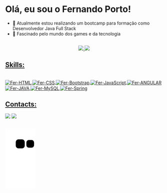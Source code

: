 <h1>Olá, eu sou o Fernando Porto! </h1>


- 🌱 Atualmente estou realizando um bootcamp para formação como Desenvolvedor Java Full Stack
- 👾 Fascinado pelo mundo dos games e da tecnologia



##
<div align="center">
  <a href="https://github.com/fernandoportodev">
  <img height="180em" src="https://github-readme-stats.vercel.app/api?username=fernandoportodev&show_icons=true&theme=highcontrast&include_all_commits=true&count_private=true"/>
  <img height="230em" src="https://github-readme-stats.vercel.app/api/top-langs/?username=fernandoportodev&layout=demo&langs_count=7&theme=highcontrast"/>
</div>
  <h2> Skills: </h2>
 <div style="display: inline_block"><br>
   <img align="center" alt="Fer-HTML" src="https://img.shields.io/badge/HTML5-E34F26?style=for-the-badge&logo=html5&logoColor=white">
   <img align="center" alt="Fer-CSS"  src="https://img.shields.io/badge/CSS3-1572B6?style=for-the-badge&logo=css3&logoColor=white">
   <img align="center" alt="Fer-Bootstrap" src="https://img.shields.io/badge/Bootstrap-563D7C?style=for-the-badge&logo=bootstrap&logoColor=white">
   <img align="center" alt="Fer-JavaScript" src="https://img.shields.io/badge/JavaScript-F7DF1E?style=for-the-badge&logo=javascript&logoColor=black">
   <img align="center" alt="Fer-ANGULAR" src="https://img.shields.io/badge/Angular-DD0031?style=for-the-badge&logo=angular&logoColor=white">
   <img align="center" alt="Fer-JAVA" src="https://img.shields.io/badge/Java-ED8B00?style=for-the-badge&logo=java&logoColor=white">
   <img align="center" alt="Fer-MySQL" src="https://img.shields.io/badge/MySQL-00000F?style=for-the-badge&logo=mysql&logoColor=white">
   <img align="center" alt="Fer-Spring" src="https://img.shields.io/badge/Spring-6DB33F?style=for-the-badge&logo=spring&logoColor=white">
 </div>
  
 ##
  <h2> Contacts: </h2>
  <div>
    <a href="https://www.linkedin.com/in/fernando-porto-jr/" target="_blank"><img src="https://img.shields.io/badge/LinkedIn-0077B5?style=for-the-badge&logo=linkedin&logoColor=white" target="_blank"></a>
    <a href = "mailto:fernandogomes143@gmail.com"><img src="https://img.shields.io/badge/-Gmail-%23333?style=for-the-badge&logo=gmail&logoColor=white" target="_blank"></a>
  </div>
  
  ##
  ![Snake animation](https://github.com/fernandoportodev/fernandoportodev/blob/output/github-contribution-grid-snake.svg)
